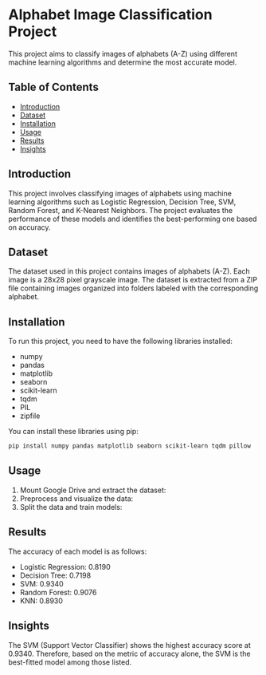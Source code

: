 # Alphabet Image Classification Project

This project aims to classify images of alphabets (A-Z) using different machine learning algorithms and determine the most accurate model.

## Table of Contents
- [Introduction](#introduction)
- [Dataset](#dataset)
- [Installation](#installation)
- [Usage](#usage)
- [Results](#results)
- [Insights](#insights)


## Introduction
This project involves classifying images of alphabets using machine learning algorithms such as Logistic Regression, Decision Tree, SVM, Random Forest, and K-Nearest Neighbors. The project evaluates the performance of these models and identifies the best-performing one based on accuracy.

## Dataset
The dataset used in this project contains images of alphabets (A-Z). Each image is a 28x28 pixel grayscale image. The dataset is extracted from a ZIP file containing images organized into folders labeled with the corresponding alphabet.

## Installation
To run this project, you need to have the following libraries installed:
- numpy
- pandas
- matplotlib
- seaborn
- scikit-learn
- tqdm
- PIL
- zipfile

You can install these libraries using pip:
```sh
pip install numpy pandas matplotlib seaborn scikit-learn tqdm pillow
```

## Usage
1. Mount Google Drive and extract the dataset:
2. Preprocess and visualize the data:
3. Split the data and train models:

## Results
The accuracy of each model is as follows:
- Logistic Regression: 0.8190
- Decision Tree: 0.7198
- SVM: 0.9340
- Random Forest: 0.9076
- KNN: 0.8930

## Insights
The SVM (Support Vector Classifier) shows the highest accuracy score at 0.9340. Therefore, based on the metric of accuracy alone, the SVM is the best-fitted model among those listed.



